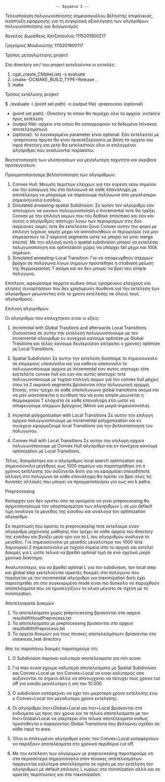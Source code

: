                            -- Εργασια 3 --
                    
 Τελειοποίηση πολυγωνοποίησης σημειοσυνόλου βέλτιστης επιφάνειας, ανάπτυξη εφαρμογής 
    για τη συγκριτική αξιολόγηση των αλγόριθμων πολυγωνοποίησης και διαγωνισμός


Άγγελος Δωρόθεος Χατζόπουλος 1115201900217

Γρηγόριος Μουλκιώτης 1115201900117



Τρόπος μεταγλώττισης project

Στο directory src/ του project εκτελούνται οι εντολές:

1) cgal_create_CMakeLists -s evaluate
2) cmake -DCMAKE_BUILD_TYPE=Release .
3) make


Τρόπος εκτέλεσης project

$ ./evaluate -i (point set path) -o (output file) -preprocess (optional)

  - (point set path) : Directory το οποίο θα περιέχει όλα τα αρχεία .inctance προς εκτέλεση
  - (output file): αρχείο στο οποίο θα καταγραφούν τα δεδομένα (πίνακας αποτελεσμάτων)
  - (optional): το συγκεκριμένο parameter είναι optional. Εάν εκτελεστεί με -preprocess πρώτα θα γίνει προεπεξεργασία με βάση τα αρχεία του input directory και μετά θα εκτελεστούν όλοι οι επιλεγμένοι αλγόριθμοι που αναλύονται παρακάτω.


    
Βεκτιστοποιηση των υλοποιησεων για μεγαλυτερη ταχυτητα και ακριβεια προσεγγισεων.

Πραγματοποιήσαμε βελτιστοποίηση των αλγορίθμων:

   1) Convex Hull: Μείωση περιττών ελέγχων για την εύρεση νέου σημείου και την εισαγωγή του στο πολύγωνο σε κάθε επανάληψη με αποτέλεσμα να μπορούμε να παράγουμε πολύγωνα απο μεγαλύτερα σημειοσύνολα εισόδου.
   2) Simulated annealing-spatial Subdivsion: Σε αυτον τον αλγοριθμο εαν αποτυχουν να κανουν πολυγωνοποίηση ο Incremental τοτε θα τρεξει Convex με την επιλογη ακμων που του δοθηκε (min/max) και εαν και αυτος ο αλγοριθμος αποτυχει λογω των περιορισμων στις δυο ακρειανες ακμες τοτε θα εκτελεστει ξανα Convex αυτην την φορα με επιλογη τυχαιας ακμης μεχρι να ικανοποιηθουν οι περιορισμοι (να μην επιρεαστούν τα 2 ακριανά segments ώστε να μπορεί να γίνει merge έπειτα). Με την αλλαγή αυτή ο spatial subdivision μπορεί να εκτελέσει πολυγωνοποίηση και optimization χώρις να υπάρχει fail μέχρι και 100k σημέιων.
   3) Simulated annealing-Local Transition: Για να αποφευχθούν ατέρμων βρόχοι σε πολύγωνα λίγων σημείων προστέθηκε η σταδιακή μείωση της θερμοκρασίας T ακόμα και αν δεν μπορεί να βρεί νεο simple πολύγωνο.
   
  Επιπλεον, αφαιρεσαμε περριτο κωδικα όπως ορισμένους ελέγχους και κλήσεις συναρτήσεων που δεν χρησιμευαν πουθενα για την εκτελεση των αλγοριθμων μειωνοντας ετσι το χρονο εκτελεσης σε όλους τους αλγόριθμους.



Επιλογη αλγοριθμων

Οι αλγοριθμοι που επιλεχτηκαν ειναι οι εξεις:

1) Incremntal with Global Trasitions and afterwards Local Transitions
Ουσιαστικα σε αυτην την εκτελεση πολυγωνοποιουμε με τον incremental αλγοριθμο εν συνεχεια κανουμε optimize με Global Trasitions και τελος κανουμε δευτερο(εαν επιτρεπει ο χρονος) optimize με Local Transitions.

2) Spatial Subdivision
Σε αυτην την εκτελεση διασπαμε το σημειοσυνολο σε επιμερους υποσυνολα και για καθενα υποσυνολο το πολυγωνοποιουμε αρχικα με incremental εαν αυτος αποτυχει τότε εκετελέιτε convex hull και εαν και αυτος αποτυχει τοτε πολυγωνοποιουμε με τυχαια επιλογη ακμων για τον convex hull μέχρις ότου τα 2 ακριανά segments βρίσκονται στην πολυγωνική γραμμή. Επισης, οταν τρεχει σε καθε υποπολυγωνο global transitions ακομα και να μην ικανοποιειται η συνθηκη του να ειναι simple μειωνεται η θερμοκρασια T ελαχιστα σε καθε επαναληψη ετσι ωστε να αποφευγουμε ατερμων βρογχους (Μόνο για μικρά σημειοσύνολα).

3) Incrental polygonization with Local Transitions
Σε αυτην την επιλογη αρχικα πολυγωνοποιουμε με incremental polygonization και εν συνεχεια εφαρμοζουμε local Transitions για την βελτιστοποιηση του πολυγωνου.

4) Convex Hull with Local Transitions
Σε αυτην την επιλογη αρχικα πολυγωνοποιουμε με Convex Hull αλγοριθμο και εν συνεχεια κανουμε optimization με Local Transitions.

Τέλος, δοκιμάστηκε και ο αλγόριθμος local search optimization για σημειοσύνολα μεγέθους εως 1000 σημείων και παρατηρήθηκε οτι ο χρόνος εκτέλεσης του αυξάνεται διότι για να εφαρμόσει οποιαδήποτε αλλαγή στο πολύγωνο σε κάθε επανάληψη θα πρέπει να βρεί όλες τις δυνατές αλλαγές που μπορεί να πραγματοποιήσει για εως και k paths. 


Preprocessing

Καταρχην εαν δεν οριστει απο τα ορισματα να γινει preprocessing θα αρχικοποιησουμε την υπερπαραμετρο των αλγοριθμων L σε μια default τιμη αναλογα το μεγεθος της εισοδου και ανάλογα τον optimization αλγοριθμο.

Σε περιπτωση που οριστει το preprocessing τοτε εκτελουμε εναν αλγοριθμο μηχανικης μαθησης που τρεχει σε κάθε αρχείο του directory της εισοδου και βγαζει μεσο ορο για το L του αλγοριθμου αναλογα το μεγεθος. Για σημειοσύνολα με μέγεθος μεγαλύτερο του 1000 τότε δημιουργεί 2 σημειοσύνολα με τυχαία σημεία απο το αρχικό και εκτελεί δοκιμές για L ώστε τελικά να βρεθέι optimal τιμή σε ενα σχετικά μικρό χρονικό διάστημα.

Αναλυτικότερα, για να βρεθεί optimal L για τον subdivison, τον local step και global step εκετελούνται αρκετές δοκιμές στο πολύγωνο που παράγεται με τον incremental αλγόριθμο για maximization διότι έχει παρατηρηθέι οτι στο συγκεκριμένο mode είναι πιο δύσκολο να παραχθούν αποτελέσματα που να προσεγγίζουν το ολικό μέγιστο σε σχέση με το minimization.



Αποτελεσματα Δοκιμών

1) Τα αποτελέσματα χωρίς preprocessing βρισκονται στο αρχειο resultsWithoutPreprocess.txt  
2) Τα αποτελέσματα με preprocessing βρισκονται στο αρχειο resultsWithPreprocess.txt  
3) Τα αρχεία δοκιμών για τους πίνακες αποτελεσμάτωτν βρίσκονται στο instances_test directory

Απο τις παραπάνω δοκιμές παρατηρούμε οτι:

1) Ο Subdivision παραγει καλυτερα αποτελεσματα για min score.

2) Για max score εχουμε καλυτερα αποτελεσματα με Spatial Subdivision και Convex+Local με τον Convex+Local να ειναι καλυτερος οσο αυξανονται τα σημεια αλλα να αποτυγχανει να πετυχει τους χρονο cut off για εισοδο μεγαλυτερη ή ιση του 10.000.

3) Ο subdivision καταφερνει να εχει τον μικροτερο χρονο εκτελεσης ενω ο Convex+Local τον μεγαλυτερο χρονο εκτελεσης.

4) Οι αλγόριθμοι Incr+Global+Local και Incr+Local βρισκονται στο ενδιαμεσο ως προς τον χρονο και τα τελικα αποτελεσματα με τον Incr+Global+Local να υπερτερει στα τελικα αποτελεσματα καθως προστιθεντα ο παραγοντας Global Transitions που βελτιώνει σχεδόν σε κάθε input το area.

5) Όλοι οι επιλεγμένοι αλγόριθμοι εκτός του Convex+Local καταφέρνουν να παράξουν αποτελέσματα στο χρονικό περιθόριο cut off.

6) Με την εκτέλεση των αλγόριμων με preprocessing παρατηρούμε οτι στα περισσότερα σημειοσύνολα στον πίνακες αποτελεσμάτων παράγονται καλύτερα αποτελέσματα σε σχέση με την εκτέλεση τον αλγόριθμων με default επιλογές L κυρίως στο minimization αλλά και σε αρκετές περιπτώσεις και στο maximization.
